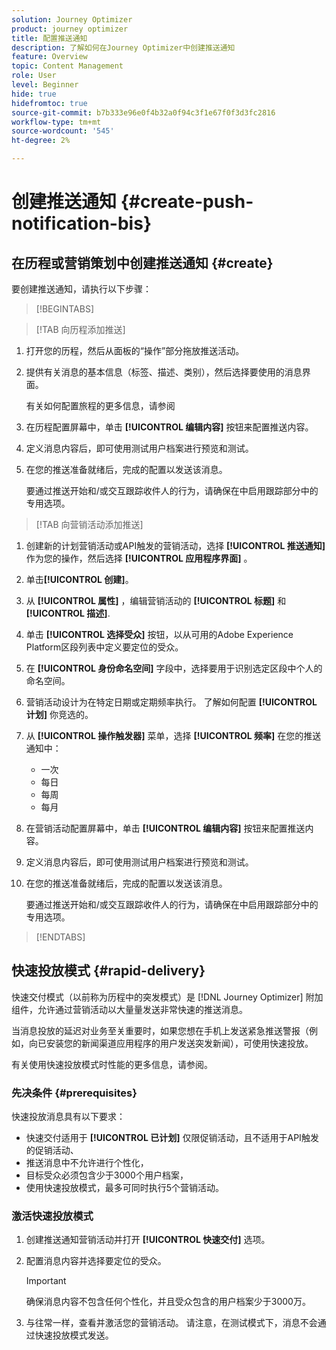 ```yaml
---
solution: Journey Optimizer
product: journey optimizer
title: 配置推送通知
description: 了解如何在Journey Optimizer中创建推送通知
feature: Overview
topic: Content Management
role: User
level: Beginner
hide: true
hidefromtoc: true
source-git-commit: b7b333e96e0f4b32a0f94c3f1e67f0f3d3fc2816
workflow-type: tm+mt
source-wordcount: '545'
ht-degree: 2%

---
```


# 创建推送通知 {#create-push-notification-bis}

## 在历程或营销策划中创建推送通知 {#create}

要创建推送通知，请执行以下步骤：

>[!BEGINTABS]

>[!TAB 向历程添加推送]

1. 打开您的历程，然后从面板的“操作”部分拖放推送活动。

1. 提供有关消息的基本信息（标签、描述、类别），然后选择要使用的消息界面。

   有关如何配置旅程的更多信息，请参阅

1. 在历程配置屏幕中，单击 **[!UICONTROL 编辑内容]** 按钮来配置推送内容。

1. 定义消息内容后，即可使用测试用户档案进行预览和测试。

1. 在您的推送准备就绪后，完成的配置以发送该消息。

   要通过推送开始和/或交互跟踪收件人的行为，请确保在中启用跟踪部分中的专用选项。

>[!TAB 向营销活动添加推送]

1. 创建新的计划营销活动或API触发的营销活动，选择 **[!UICONTROL 推送通知]** 作为您的操作，然后选择 **[!UICONTROL 应用程序界面]** 。

1. 单击&#x200B;**[!UICONTROL 创建]**。

1. 从 **[!UICONTROL 属性]** ，编辑营销活动的 **[!UICONTROL 标题]** 和 **[!UICONTROL 描述]**.

1. 单击 **[!UICONTROL 选择受众]** 按钮，以从可用的Adobe Experience Platform区段列表中定义要定位的受众。

1. 在 **[!UICONTROL 身份命名空间]** 字段中，选择要用于识别选定区段中个人的命名空间。

1. 营销活动设计为在特定日期或定期频率执行。 了解如何配置 **[!UICONTROL 计划]** 你竞选的。

1. 从 **[!UICONTROL 操作触发器]** 菜单，选择 **[!UICONTROL 频率]** 在您的推送通知中：

   * 一次
   * 每日
   * 每周
   * 每月

1. 在营销活动配置屏幕中，单击 **[!UICONTROL 编辑内容]** 按钮来配置推送内容。

1. 定义消息内容后，即可使用测试用户档案进行预览和测试。

1. 在您的推送准备就绪后，完成的配置以发送该消息。

   要通过推送开始和/或交互跟踪收件人的行为，请确保在中启用跟踪部分中的专用选项。

>[!ENDTABS]

## 快速投放模式 {#rapid-delivery}

快速交付模式（以前称为历程中的突发模式）是 [!DNL Journey Optimizer] 附加组件，允许通过营销活动以大量量发送非常快速的推送消息。

当消息投放的延迟对业务至关重要时，如果您想在手机上发送紧急推送警报（例如，向已安装您的新闻渠道应用程序的用户发送突发新闻），可使用快速投放。

有关使用快速投放模式时性能的更多信息，请参阅。

### 先决条件 {#prerequisites}

快速投放消息具有以下要求：

* 快速交付适用于 **[!UICONTROL 已计划]** 仅限促销活动，且不适用于API触发的促销活动、
* 推送消息中不允许进行个性化，
* 目标受众必须包含少于3000个用户档案，
* 使用快速投放模式，最多可同时执行5个营销活动。

### 激活快速投放模式

1. 创建推送通知营销活动并打开 **[!UICONTROL 快速交付]** 选项。

1. 配置消息内容并选择要定位的受众。

   >[!IMPORTANT]
   >
   >确保消息内容不包含任何个性化，并且受众包含的用户档案少于3000万。

1. 与往常一样，查看并激活您的营销活动。 请注意，在测试模式下，消息不会通过快速投放模式发送。